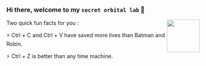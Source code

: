 ### Hi there, welcome to my `secret orbital lab` 👋

<!--
**mohankumarpaluru/mohankumarpaluru** is a ✨ _special_ ✨ repository because its `README.md` (this file) appears on your GitHub profile.

Here are some ideas to get you started:

- 🔭 I’m currently working on ...
- 🌱 I’m currently learning ...
- 👯 I’m looking to collaborate on ...
- 🤔 I’m looking for help with ...
- 💬 Ask me about ...
- 📫 How to reach me: ...
- 😄 Pronouns: ...
- ⚡ Fun fact: ...
-->

<img width=85 align=right src='https://art.pixilart.com/b47c561d57cdca5.gif'/>


Two quick fun facts for you :

 ⚡ Ctrl + C and Ctrl + V have saved more lives than Batman and Robin.
 
 ⚡ Ctrl + Z is better than any time machine.
